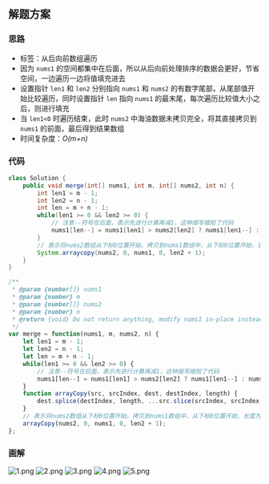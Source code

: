 ## 解题方案

### 思路

- 标签：从后向前数组遍历
- 因为 `nums1` 的空间都集中在后面，所以从后向前处理排序的数据会更好，节省空间，一边遍历一边将值填充进去
- 设置指针 `len1` 和 `len2` 分别指向 `nums1` 和 `nums2` 的有数字尾部，从尾部值开始比较遍历，同时设置指针 `len` 指向 `nums1` 的最末尾，每次遍历比较值大小之后，则进行填充
- 当 `len1<0` 时遍历结束，此时 `nums2` 中海油数据未拷贝完全，将其直接拷贝到 `nums1` 的前面，最后得到结果数组
- 时间复杂度：*O(m+n)*

### 代码


```Java []
class Solution {
    public void merge(int[] nums1, int m, int[] nums2, int n) {
        int len1 = m - 1;
        int len2 = n - 1;
        int len = m + n - 1;
        while(len1 >= 0 && len2 >= 0) {
            // 注意--符号在后面，表示先进行计算再减1，这种缩写缩短了代码
            nums1[len--] = nums1[len1] > nums2[len2] ? nums1[len1--] : nums2[len2--];
        }
        // 表示将nums2数组从下标0位置开始，拷贝到nums1数组中，从下标0位置开始，长度为len2+1
        System.arraycopy(nums2, 0, nums1, 0, len2 + 1);
    }
}
```

```JavaScript []
/**
 * @param {number[]} nums1
 * @param {number} m
 * @param {number[]} nums2
 * @param {number} n
 * @return {void} Do not return anything, modify nums1 in-place instead.
 */
var merge = function(nums1, m, nums2, n) {
    let len1 = m - 1;
    let len2 = n - 1;
    let len = m + n - 1;
    while(len1 >= 0 && len2 >= 0) {
        // 注意--符号在后面，表示先进行计算再减1，这种缩写缩短了代码
        nums1[len--] = nums1[len1] > nums2[len2] ? nums1[len1--] : nums2[len2--];
    }
    function arrayCopy(src, srcIndex, dest, destIndex, length) {
        dest.splice(destIndex, length, ...src.slice(srcIndex, srcIndex + length));
    }
    // 表示将nums2数组从下标0位置开始，拷贝到nums1数组中，从下标0位置开始，长度为len2+1
    arrayCopy(nums2, 0, nums1, 0, len2 + 1);
};
```


### 画解

 ![1.png](https://pic.leetcode-cn.com/2b89af59204b9e77445e33b9613be7f61bcd2a1b0a07c0bde2e2b50603d5efff-1.png) ![2.png](https://pic.leetcode-cn.com/bc8d62acb39e43526e7844b62724f43d6193570d9952a96277f55b02cbe4e525-2.png) ![3.png](https://pic.leetcode-cn.com/b72c52702e7b932eefbf0459630038a0120bf51cdf0f744bed7bdd317a739677-3.png) ![4.png](https://pic.leetcode-cn.com/5b0376aed4cf530afc60594379b030511adb22661b4ba7892601d194b6426200-4.png) ![5.png](https://pic.leetcode-cn.com/b6c3890911ddf36786125b65358174d75e1379c561b9dfa150039aacc41ce546-5.png) 

